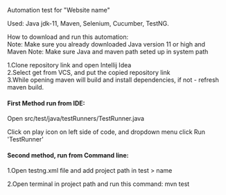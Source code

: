 Automation test for "Website name"<br/>

Used: Java jdk-11, Maven, Selenium, Cucumber, TestNG.

How to download and run this automation:
\
Note: Make sure you already downloaded Java version 11 or high and Maven
Note: Make sure Java and maven path seted up in system path

1.Clone repository link and open Intellij Idea
\
2.Select get from VCS, and put the copied repository link
\
3.While opening maven will build and install dependencies, if not - refresh maven build.

<h4>First Method run from IDE:</h4> 
Open src/test/java/testRunners/TestRunner.java

Click on play icon on left side of code, and dropdown menu click Run 'TestRunner'
<h4>Second method, run from Command line:</h4>
1.Open testng.xml file and add project path in test > name

2.Open terminal in project path and run this command: mvn test